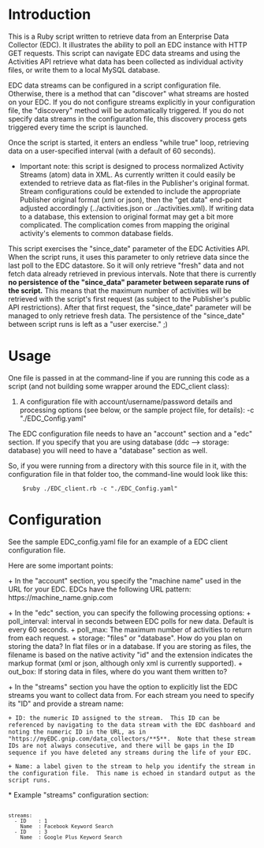Introduction
============

This is a Ruby script written to retrieve data from an Enterprise Data Collector (EDC).  It illustrates the ability to poll an EDC instance with HTTP GET requests.  This script can navigate EDC data streams and using the Activities API retrieve what data has been collected as individual activity files, or write them to a local MySQL database.  

EDC data streams can be configured in a script configuration file.  Otherwise, there is a  method that can "discover" what streams are hosted on your EDC.  If you do not configure streams explicitly in your configuration file, the "discovery" method will be automatically triggered.  If you do not specify data streams in the configuration file, this discovery process gets triggered every time the script is launched.  

Once the script is started, it enters an endless "while true" loop, retrieving data on a user-specified interval (with a default of 60 seconds).   

* Important note: this script is designed to process normalized Activity Streams (atom) data in XML.  As currently written it could easily be extended to retrieve data as flat-files in the Publisher's original format.  Stream configurations could be extended to include the appropriate Publisher original format (xml or json), then the "get data" end-point adjusted accordingly (../activities.json or ../activities.xml).  If writing data to a database, this extension to original format may get a bit more complicated.  The complication comes from mapping the original activity's elements to common database fields.
 

This script exercises the "since_date" parameter of the EDC Activities API.  When the script runs, it uses this parameter to only retrieve data since the last poll to the EDC datastore.  So it will only retrieve "fresh" data and not fetch data already retrieved in previous intervals.  Note that there is currently **no persistence of the "since_data" parameter between separate runs of the script.**  This means that the maximum number of activities will be retrieved with the script's first request (as subject to the Publisher's public API restrictions).  After that first request, the "since_date" parameter will be managed to only retrieve fresh data. The persistence of the "since_date" between script runs is left as a "user exercise." ;)


Usage
=====

One file is passed in at the command-line if you are running this code as a script (and not building some wrapper
around the EDC_client class):

1) A configuration file with account/username/password details and processing options (see below, or the sample project
file, for details):  -c "./EDC_Config.yaml"

The EDC configuration file needs to have an "account" section and a "edc" section.  If you specify that
you are using database (ddc --> storage: database) you will need to have a "database" section as well.

So, if you were running from a directory with this source file in it, with the configuration file in that folder too,
the command-line would look like this:

        $ruby ./EDC_client.rb -c "./EDC_Config.yaml"


Configuration
=============

See the sample EDC_config.yaml file for an example of a EDC client configuration file.  

Here are some important points:

<p>
+ In the "account" section, you specify the "machine name" used in the URL for your EDC.  EDCs have the following URL pattern:
    https://machine_name.gnip.com

<p>
+ In the "edc" section, you can specify the following processing options:
	+ poll_interval: interval in seconds between EDC polls for new data.  Default is every 60 seconds.
	+ poll_max: The maximum number of activities to return from each request.
	+ storage: "files" or "database".  How do you plan on storing the data? In flat files or in a database.
		If you are storing as files, the filename is based on the native activity "id" and the extension indicates the 
		markup format (xml or json, although only xml is currently supported). 
	+ out_box: If storing data in files, where do you want them written to?

<p>
+ In the "streams" section you have the option to explicitly list the EDC streams you want to collect data from. For each stream 
	you need to specify its "ID" and provide a stream name:
	
	+ ID: the numeric ID assigned to the stream.  This ID can be referenced by navigating to the data stream with the EDC dashboard and noting the numeric ID in the URL, as in "https://myEDC.gnip.com/data_collectors/**5**.  Note that these stream IDs are not always consecutive, and there will be gaps in the ID sequence if you have deleted any streams during the life of your EDC. 
		
	+ Name: a label given to the stream to help you identify the stream in the configuration file.  This name is echoed in standard output as the script runs.

<p>
* Example "streams" configuration section:

<code>

	streams:	
	  - ID 	  : 1
	    Name  : Facebook Keyword Search  
	  - ID    : 3
    	Name  : Google Plus Keyword Search
</code>